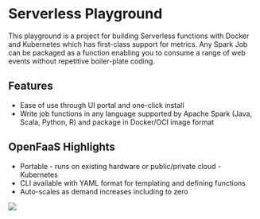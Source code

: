 # Serverless Playground
This playground is a project for building Serverless functions with Docker and Kubernetes which has first-class support for metrics. Any Spark Job can be packaged as a function enabling you to consume a range of web events without repetitive boiler-plate coding.

## Features
- Ease of use through UI portal and one-click install
- Write job functions in any language supported by Apache Spark (Java, Scala, Python, R) and package in Docker/OCI image format

## OpenFaaS Highlights
- Portable - runs on existing hardware or public/private cloud - Kubernetes 
- CLI available with YAML format for templating and defining functions
- Auto-scales as demand increases including to zero

<img src="https://image.ibb.co/iAtbkV/serverless-2.jpg"/>
